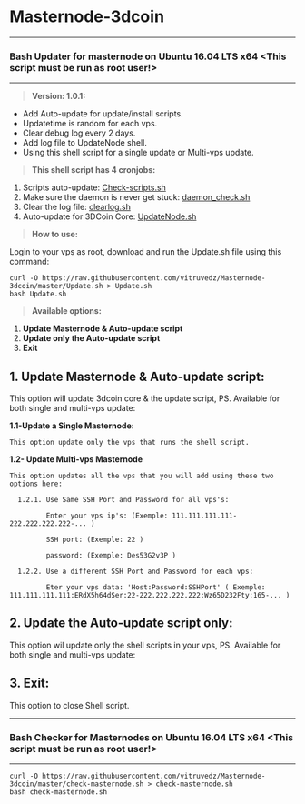 # Masternode-3dcoin

****************************************
### Bash Updater for masternode on Ubuntu 16.04 LTS x64 <This script must be run as root user!>
****************************************
 > **Version: 1.0.1:**
* Add Auto-update for update/install scripts.
* Updatetime is random for each vps.
* Clear debug log every 2 days.
* Add log file to UpdateNode shell.
* Using this shell script for a single update or Multi-vps update.

 > **This shell script has 4 cronjobs:**

1. Scripts auto-update: [Check-scripts.sh](https://github.com/vitruvedz/Masternode-3dcoin/blob/master/Masternode/Check-scripts.sh)
2. Make sure the daemon is never get stuck: [daemon_check.sh](https://github.com/vitruvedz/Masternode-3dcoin/blob/master/Masternode/daemon_check.sh)
3. Clear the log file: [clearlog.sh](https://github.com/vitruvedz/Masternode-3dcoin/blob/master/Masternode/clearlog.sh)
4. Auto-update for 3DCoin Core: [UpdateNode.sh](https://github.com/vitruvedz/Masternode-3dcoin/blob/master/Masternode/UpdateNode.sh)


> **How to use:**

Login to your vps as root, download and run the Update.sh file using this command:

```
curl -O https://raw.githubusercontent.com/vitruvedz/Masternode-3dcoin/master/Update.sh > Update.sh
bash Update.sh
```

> **Available options:**

1. **Update Masternode & Auto-update script**
2. **Update only the Auto-update script**
3. **Exit**

**1. Update Masternode & Auto-update script:**
-----------------------------------------------------------------
This option will update 3dcoin core & the update script, PS. Available for both single and multi-vps update: 

  **1.1-Update a Single Masternode:**
  
    This option update only the vps that runs the shell script.
    
  **1.2- Update Multi-vps Masternode**
  
    This option updates all the vps that you will add using these two options here:
    
      1.2.1. Use Same SSH Port and Password for all vps's:
      
             Enter your vps ip's: (Exemple: 111.111.111.111-222.222.222.222-... )
             
             SSH port: (Exemple: 22 )
             
             password: (Exemple: Des53G2v3P )
             
      1.2.2. Use a different SSH Port and Password for each vps:
      
             Eter your vps data: 'Host:Password:SSHPort' ( Exemple: 111.111.111.111:ERdX5h64dSer:22-222.222.222.222:Wz65D232Fty:165-... )
             
**2. Update the Auto-update script only:**
-------------------------------------------------------------
This option wil update only the shell scripts in your vps, PS. Available for both single and multi-vps update: 

             
**3. Exit:**
-------------------------------------------------------------   
This option to close Shell script. 



****************************************
### Bash Checker for Masternodes on Ubuntu 16.04 LTS x64 <This script must be run as root user!>
***************************************

```
curl -O https://raw.githubusercontent.com/vitruvedz/Masternode-3dcoin/master/check-masternode.sh > check-masternode.sh
bash check-masternode.sh
```
